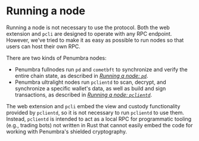 # Running a node

Running a node is not necessary to use the protocol. Both the web extension and
`pcli` are designed to operate with any RPC endpoint. However, we've tried to
make it as easy as possible to run nodes so that users can host their own RPC.

There are two kinds of Penumbra nodes:

* Penumbra fullnodes run `pd` and `cometbft` to synchronize and verify the entire chain state, as described in [_Running a node: `pd`_](./node/pd.md).
* Penumbra ultralight nodes run `pclientd` to scan, decrypt, and synchronize a specific wallet's data, as well as build and sign transactions, as described in [_Running a node: `pclientd`_](./node/pclientd.md).  

The web extension and `pcli` embed the view and custody functionality provided
by `pclientd`, so it is not necessary to run `pclientd` to use them. Instead,
`pclientd` is intended to act as a local RPC for programmatic tooling (e.g.,
trading bots) not written in Rust that cannot easily embed the code for working
with Penumbra's shielded cryptography.

